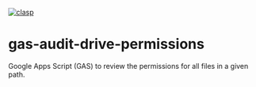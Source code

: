 [![clasp](https://img.shields.io/badge/built%20with-clasp-4285f4.svg)](https://github.com/google/clasp)

# gas-audit-drive-permissions
Google Apps Script (GAS) to review the permissions for all files in a given path.
